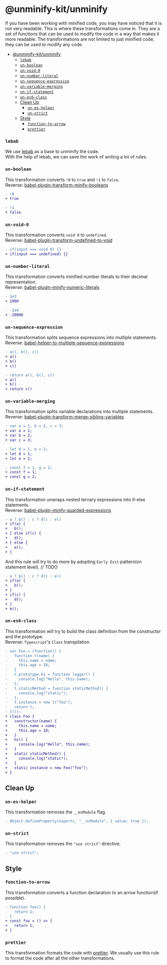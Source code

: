 # @unminify-kit/unminify

If you have been working with minified code, you may have noticed that it is not very readable. This is where these transformations come in. They are a set of functions that can be used to modify the code in a way that makes it more readable. The transformations are not limited to just minified code, they can be used to modify any code.

- [@unminify-kit/unminify](#unminify-kitunminify)
    - [`lebab`](#lebab)
    - [`un-boolean`](#un-boolean)
    - [`un-void-0`](#un-void-0)
    - [`un-number-literal`](#un-number-literal)
    - [`un-sequence-expression`](#un-sequence-expression)
    - [`un-variable-merging`](#un-variable-merging)
    - [`un-if-statement`](#un-if-statement)
    - [`un-es6-class`](#un-es6-class)
  - [Clean Up](#clean-up)
    - [`un-es-helper`](#un-es-helper)
    - [`un-strict`](#un-strict)
  - [Style](#style)
    - [`function-to-arrow`](#function-to-arrow)
    - [`prettier`](#prettier)

### `lebab`

We use [lebab](https://github.com/lebab/lebab) as a base to unminify the code.\
With the help of lebab, we can save the work of writing a lot of rules.

### `un-boolean`

This transformation converts `!0` to `true` and `!1` to `false`.\
Reverse: [babel-plugin-transform-minify-booleans](https://babeljs.io/docs/en/babel-plugin-transform-minify-booleans)

```diff
- !0
+ true

- !1
+ false
```

### `un-void-0`

This transformation converts `void 0` to `undefined`.\
Reverse: [babel-plugin-transform-undefined-to-void](https://babeljs.io/docs/en/babel-plugin-transform-undefined-to-void)

```diff
- if(input === void 0) {}
+ if(input === undefined) {}
```

### `un-number-literal`

This transformation converts minified number literals to their decimal representation.\
Reverse: [babel-plugin-minify-numeric-literals](https://babeljs.io/docs/en/babel-plugin-minify-numeric-literals)


```diff
- 1e3
+ 1000

- -2e4
+ -20000
```

### `un-sequence-expression`

This transformation splits sequence expressions into multiple statements.\
Reverse: [babel-helper-to-multiple-sequence-expressions](https://babeljs.io/docs/en/babel-helper-to-multiple-sequence-expressions)

```diff
- a(), b(), c()
+ a()
+ b()
+ c()

- return a(), b(), c()
+ a()
+ b()
+ return c()
```

### `un-variable-merging`

This transformation splits variable declarations into multiple statements.\
Reverse: [babel-plugin-transform-merge-sibling-variables](https://babeljs.io/docs/en/babel-plugin-transform-merge-sibling-variables)

```diff
- var a = 1, b = 2, c = 3;
+ var a = 1;
+ var b = 2;
+ var c = 3;

- let d = 1, e = 2;
+ let d = 1;
+ let e = 2;

- const f = 1, g = 2;
+ const f = 1;
+ const g = 2;
```

### `un-if-statement`

This transformation unwraps nested ternary expressions into if-else statements.\
Reverse: [babel-plugin-minify-guarded-expressions](https://babeljs.io/docs/en/babel-plugin-minify-guarded-expressions)

```diff
- a ? b() : c ? d() : e()
+ if(a) {
+   b();
+ } else if(c) {
+   d();
+ } else {
+   e();
+ }
```

And this rule will try to do more by adopting `Early Exit` pattern(on statement level).
// TODO
```diff
- a ? b() : c ? d() : e()
+ if(a) {
+   b();
+ }
+ if(c) {
+   d();
+ }
+ e();
```

### `un-es6-class`

This transformation will try to build the class definition from the constructor and the prototype.\
Reverse: `Typescript`'s `Class` transpilation

```diff
- var Foo = (function() {
-   function t(name) {
-     this.name = name;
-     this.age = 18;
-   }
-   t.prototype.hi = function logger() {
-     console.log("Hello", this.name);
-   };
-   t.staticMethod = function staticMethod() {
-     console.log("static");
-   };
-   t.instance = new t("foo");
-   return t;
- })();
+ class Foo {
+   constructor(name) {
+     this.name = name;
+     this.age = 18;
+   }
+   hi() {
+     console.log("Hello", this.name);
+   }
+   static staticMethod() {
+     console.log("static");
+   }
+   static instance = new Foo("foo");
+ }
```

## Clean Up

### `un-es-helper`

This transformation removes the `__esModule` flag.

```diff
- Object.defineProperty(exports, "__esModule", { value: true });
```

### `un-strict`

This transformation removes the `"use strict"` directive.

```diff
- "use strict";
```

## Style

### `function-to-arrow`

This transformation converts a function declaration to an arrow function(if possible).

```diff
- function foo() {
-   return 1;
- }
+ const foo = () => {
+   return 1;
+ }
```

### `prettier`

This transformation formats the code with [prettier](https://prettier.io/).
We usually use this rule to format the code after all the other transformations.
